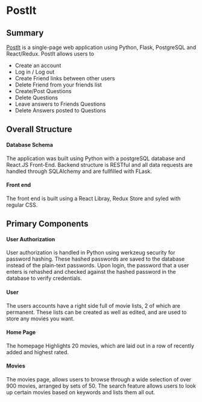 # PostIt

<!-- ![GoodMovieDetailPage](https://user-images.githubusercontent.com/74742629/114240701-efd64900-9955-11eb-8caa-d01c9d3706be.png) -->


## Summary

[PostIt](https://gopostit.herokuapp.com/login) is a single-page web application using Python, Flask, PostgreSQL and React/Redux. PostIt allows users to

* Create an account
* Log in / Log out
* Create Friend links between other users
* Delete Friend from your friends list
* Create/Post Questions
* Delete Questions
* Leave answers to Friends Questions
* Delete Answers posted to Questions

## Overall Structure

#### Database Schema
<!-- ![DatabaseSchema](./planning/db-schema.png) -->
<!-- #### Back end -->
The application was built using Python with a postgreSQL database and React.JS Front-End. Backend structure is RESTful and all data requests are handled through SQLAlchemy and are fullfilled with FLask.

#### Front end 
The front end is built using a React Libray, Redux Store and syled with regular CSS.

## Primary Components
<!--  -->
#### User Authorization
User authorization is handled in Python using werkzeug security for password hashing. These hashed passwords are saved to the database instead of the plain-text passwords. Upon login, the password that a user enters is rehashed and checked against the hashed password in the database to verify credentials.

<!-- ![sign-in](https://user-images.githubusercontent.com/74742629/114245089-bc97b800-995d-11eb-9903-05bbeb7e4ba3.png) -->

#### User 
<!-- ![user-profile](https://user-images.githubusercontent.com/74742629/114245017-9540eb00-995d-11eb-9f6a-6aabbdf91620.png) -->

The users accounts have a right side full of movie lists, 2 of which are permanent. These lists can be created as well as edited, and are used to store any movies you want. 



#### Home Page
<!-- ![home-page](https://user-images.githubusercontent.com/74742629/114245120-d0dbb500-995d-11eb-8a98-c7880a17342e.png) -->

The homepage Highlights 20 movies, which are laid out in a row of recently added and highest rated.

#### Movies
<!-- ![movies](https://user-images.githubusercontent.com/74742629/114244841-3b402580-995d-11eb-9f68-fdf835644e18.png) -->

The movies page, allows users to browse through a wide selection of over 900 movies, arranged by sets of 50.
The search feature allows users to look up certain movies based on keywords and lists them all out.




